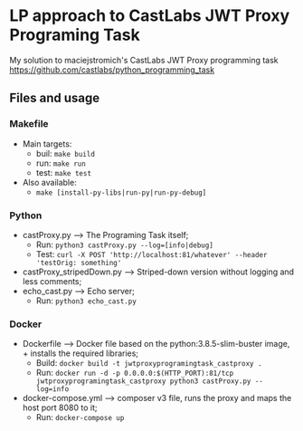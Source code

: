 # LP approach to CastLabs JWT Proxy Programing Task
 My solution to maciejstromich's CastLabs JWT Proxy programming task https://github.com/castlabs/python_programming_task

## Files and usage

### Makefile
 - Main targets:
   - buil: `make build`
   - run: `make run`
   - test: `make test`
 - Also available:
   - `make [install-py-libs|run-py|run-py-debug]`
 
### Python
 - castProxy.py --> The Programing Task itself;
    - Run: `python3 castProxy.py --log=[info|debug]`
    - Test: `curl -X POST 'http://localhost:81/whatever' --header 'testOrig: something'`
 - castProxy_stripedDown.py --> Striped-down version without logging and less comments;
 - echo_cast.py --> Echo server;
    - Run: `python3 echo_cast.py`

### Docker
 - Dockerfile --> Docker file based on the python:3.8.5-slim-buster image, + installs the required libraries;
   - Build: `docker build -t jwtproxyprogramingtask_castproxy .`
   - Run: `docker run -d -p 0.0.0.0:$(HTTP_PORT):81/tcp jwtproxyprogramingtask_castproxy python3 castProxy.py --log=info`
 - docker-compose.yml --> composer v3 file, runs the proxy and maps the host port 8080 to it;
   - Run: `docker-compose up`
